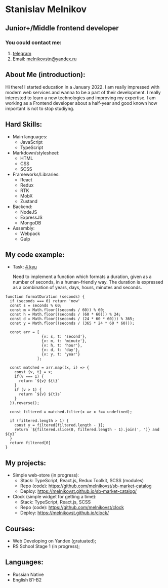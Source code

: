 # Stanislav Melnikov

## Junior+/Middle frontend developer

### You could contact me:

1. [telegram](https://t.me/pay2w8)
2. Email: melnikovstn@yandex.ru

## About Me (introduction):

Hi there! I started education in a January 2022. I am really impressed with modern web services and wanna to be a part of their development.
I really interested to learn a new technologies and improving my expertise. I am working as a Frontend developer about a half-year and good known how important is not to stop studiyng.

## Hard Skills:

- Main languages:
  - JavaScript
  - TypeScript
- Markdown/stylesheet:
  - HTML
  - CSS
  - SCSS
- Frameworks/Libraries:
  - React
  - Redux
  - RTK
  - MobX
  - Zustand
- Backend:
  - NodeJS
  - ExpressJS
  - MongoDB
- Assembly:
  - Webpack
  - Gulp

## My code example:

- Task: [4 kyu](https://www.codewars.com/kata/52742f58faf5485cae000b9a)

  Need to implement a function which formats a duration, given as a number of seconds, in a human-friendly way. The duration is expressed as a combination of years, days, hours, minutes and seconds.

```
function formatDuration (seconds) {
  if (seconds === 0) return 'now'
  const s = seconds % 60;
  const m = Math.floor((seconds / 60)) % 60;
  const h = Math.floor((seconds / (60 * 60))) % 24;
  const d = Math.floor((seconds / (24 * 60 * 60))) % 365;
  const y = Math.floor((seconds / (365 * 24 * 60 * 60)));

  const arr = [
                {v: s, t: 'second'},
                {v: m, t: 'minute'},
                {v: h, t: 'hour'},
                {v: d, t: 'day'},
                {v: y, t: 'year'}
              ];

  const matched = arr.map((x, i) => {
    const {v, t} = x;
    if(v === 1) {
      return `${v} ${t}`
    }
    if (v > 1) {
      return `${v} ${t}s`
    }
  }).reverse();

  const filtered = matched.filter(x => x !== undefined);

  if (filtered.length > 1) {
    const y = filtered[filtered.length - 1];
    return `${filtered.slice(0, filtered.length - 1).join(', ')} and ${y}`
  }
  return filtered[0]
}
```

## My projects:

- Simple web-store (in progress):
  - Stack: TypeScript, React.js, Redux Toolkit, SCSS (modules)
  - Repo (code): https://github.com/melnikovst/sb-market-catalog
  - Deploy: https://melnikovst.github.io/sb-market-catalog/
- Clock (simple widget for getting a time):
  - Stack: TypeScript, React.js, SCSS
  - Repo (code): https://github.com/melnikovst/clock
  - Deploy: https://melnikovst.github.io/clock/

## Courses:

- Web Developing on Yandex (gratuated);
- RS School Stage 1 (in progress);

## Languages:

- Russian Native
- English B1-B2
